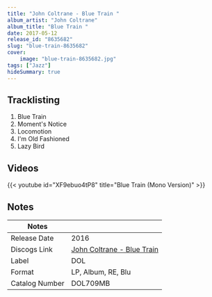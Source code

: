 ```yaml
---
title: "John Coltrane - Blue Train "
album_artist: "John Coltrane"
album_title: "Blue Train "
date: 2017-05-12
release_id: "8635682"
slug: "blue-train-8635682"
cover:
    image: "blue-train-8635682.jpg"
tags: ["Jazz"]
hideSummary: true
---
```


## Tracklisting
1. Blue Train
2. Moment's Notice
3. Locomotion
4. I'm Old Fashioned
5. Lazy Bird

## Videos
{{< youtube id="XF9ebuo4tP8" title="Blue Train (Mono Version)" >}}

## Notes

| Notes          |             |
| ---------------| ----------- |
| Release Date   | 2016 |
| Discogs Link   | [John Coltrane - Blue Train ](https://www.discogs.com/release/8635682) |
| Label          | DOL |
| Format         | LP, Album, RE, Blu |
| Catalog Number | DOL709MB |

